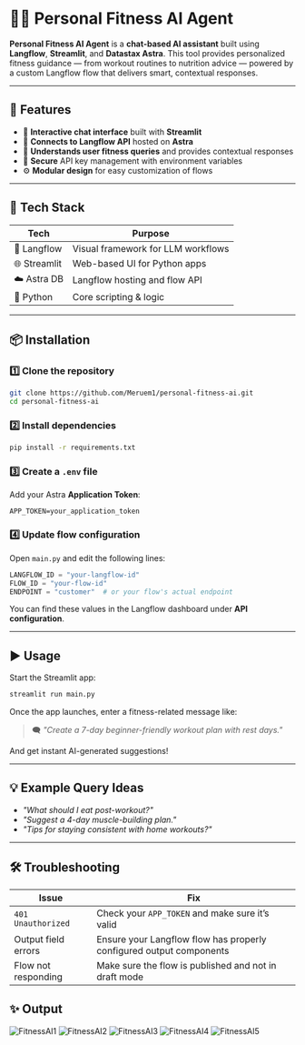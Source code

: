 # 🏋️‍♂️ Personal Fitness AI Agent

**Personal Fitness AI Agent** is a **chat-based AI assistant** built using **Langflow**, **Streamlit**, and **Datastax Astra**. This tool provides personalized fitness guidance — from workout routines to nutrition advice — powered by a custom Langflow flow that delivers smart, contextual responses.

---

## 🚀 Features

- 💬 **Interactive chat interface** built with **Streamlit**
- 🔗 **Connects to Langflow API** hosted on **Astra**
- 🧠 **Understands user fitness queries** and provides contextual responses
- 🔐 **Secure** API key management with environment variables
- ⚙️ **Modular design** for easy customization of flows

---

## 🧰 Tech Stack

| Tech         | Purpose                             |
|--------------|-------------------------------------|
| 🧩 Langflow   | Visual framework for LLM workflows  |
| 🌐 Streamlit | Web-based UI for Python apps        |
| ☁️ Astra DB  | Langflow hosting and flow API       |
| 🐍 Python    | Core scripting & logic              |

---

## 📦 Installation

### 1️⃣ Clone the repository

```bash
git clone https://github.com/Meruem1/personal-fitness-ai.git
cd personal-fitness-ai
```

### 2️⃣ Install dependencies

```bash
pip install -r requirements.txt
```

### 3️⃣ Create a `.env` file

Add your Astra **Application Token**:

```env
APP_TOKEN=your_application_token
```

### 4️⃣ Update flow configuration

Open `main.py` and edit the following lines:

```python
LANGFLOW_ID = "your-langflow-id"
FLOW_ID = "your-flow-id"
ENDPOINT = "customer"  # or your flow's actual endpoint
```

You can find these values in the Langflow dashboard under **API configuration**.

---

## ▶️ Usage

Start the Streamlit app:

```bash
streamlit run main.py
```

Once the app launches, enter a fitness-related message like:

> 🗨️ *"Create a 7-day beginner-friendly workout plan with rest days."*

And get instant AI-generated suggestions!

---

## 💡 Example Query Ideas

- *"What should I eat post-workout?"*
- *"Suggest a 4-day muscle-building plan."*
- *"Tips for staying consistent with home workouts?"*

---

## 🛠 Troubleshooting

| Issue                            | Fix                                                                 |
|----------------------------------|----------------------------------------------------------------------|
| `401 Unauthorized`               | Check your `APP_TOKEN` and make sure it’s valid                     |
| Output field errors              | Ensure your Langflow flow has properly configured output components |
| Flow not responding              | Make sure the flow is published and not in draft mode               |

## ✨ Output
![FitnessAI1](https://github.com/user-attachments/assets/31182282-3c18-4d35-a933-122eb3442fad)
![FitnessAI2](https://github.com/user-attachments/assets/8ca19988-1e6b-4969-a8c5-2b25d43aeb09)
![FitnessAI3](https://github.com/user-attachments/assets/e1529b1a-5aa1-4c9c-a098-a631e38bdab2)
![FitnessAI4](https://github.com/user-attachments/assets/b2ec4556-1f50-4a7a-8210-49c7ad8380d5)
![FitnessAI5](https://github.com/user-attachments/assets/cca46d23-aa3c-4ea5-935e-bba1289f469d)
